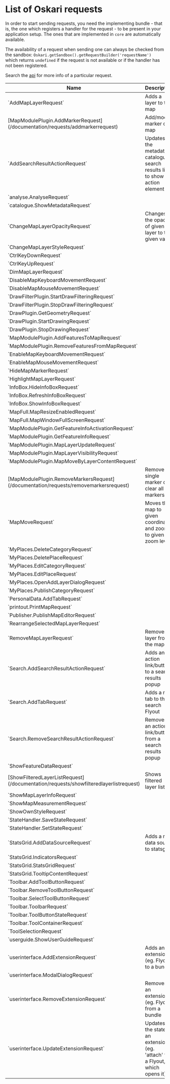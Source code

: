 # List of Oskari requests

In order to start sending requests, you need the implementing bundle - that is, the one which registers a handler for the request - to be present in your application setup. The ones that are implemented in `core` are automatically available.

The availability of a request when sending one can always be checked from the sandbox: `Oskari.getSandbox().getRequestBuilder('requestName')` which returns `undefined` if the request is not available or if the handler has not been registered.

Search the [api](/api/latest/) for more info of a particular request.

<table class="table table-hover oskari-sortable">
    <thead>
        <tr>
            <th class="oskari-sortable-th" data-sort="string-ins">Name</th>
            <th>Description</th>
            <th class="oskari-sortable-th" data-sort="string-ins">Implementing bundle</th>
        </tr>
    </thead>
    <tbody>
        <tr>
            <td>`AddMapLayerRequest`</td>
            <td>Adds a layer to the map</td>
            <td>`core`</td>
        </tr>        
        <tr>
            <td>[MapModulePlugin.AddMarkerRequest](/documentation/requests/addmarkerrequest)</td>
            <td>Add/modify marker on map</td>
            <td>[framework/mapmodule-plugin/markersplugin](/documentation/bundles/framework/mapmodule/markersplugin)</td>
        </tr>
        <tr>
            <td>`AddSearchResultActionRequest`</td>
            <td>Updates the metadata catalogue search results list to show action element</td>
            <td>`catalogue/metadatacatalogue`</td>
        </tr>
        <tr>
            <td>`analyse.AnalyseRequest`</td>
            <td></td>
            <td>`analysis/analyse`</td>
        </tr>
        <tr>
            <td>`catalogue.ShowMetadataRequest`</td>
            <td></td>
            <td>`catalogue/metadataflyout`</td>
        </tr>
        <tr>
            <td>`ChangeMapLayerOpacityRequest`</td>
            <td>Changes the opacity of given layer to the given value</td>
            <td>`core`</td>
        </tr>
        <tr>
            <td>`ChangeMapLayerStyleRequest`</td>
            <td></td>
            <td>`core`</td>
        </tr>
        <tr>
            <td>`CtrlKeyDownRequest`</td>
            <td></td>
            <td>`core`</td>
        </tr>
        <tr>
            <td>`CtrlKeyUpRequest`</td>
            <td></td>
            <td>`core`</td>
        </tr>
        <tr>
            <td>`DimMapLayerRequest`</td>
            <td></td>
            <td>`core`</td>
        </tr>
        <tr>
            <td>`DisableMapKeyboardMovementRequest`</td>
            <td></td>
            <td>`framework/mapmodule-plugin`</td>
        </tr>
        <tr>
            <td>`DisableMapMouseMovementRequest`</td>
            <td></td>
            <td>`framework/mapmodule-plugin`</td>
        </tr>
        <tr>
            <td>`DrawFilterPlugin.StartDrawFilteringRequest`</td>
            <td></td>
            <td>`framework/geometryeditor`</td>
        </tr>
        <tr>
            <td>`DrawFilterPlugin.StopDrawFilteringRequest`</td>
            <td></td>
            <td>`framework/geometryeditor`</td>
        </tr>
        <tr>
            <td>`DrawPlugin.GetGeometryRequest`</td>
            <td></td>
            <td>`framework/mapmodule-plugin/drawplugin`</td>
        </tr>
        <tr>
            <td>`DrawPlugin.StartDrawingRequest`</td>
            <td></td>
            <td>`framework/mapmodule-plugin/drawplugin`</td>
        </tr>
        <tr>
            <td>`DrawPlugin.StopDrawingRequest`</td>
            <td></td>
            <td>`framework/mapmodule-plugin/drawplugin`</td>
        </tr>
        <tr>
            <td>`MapModulePlugin.AddFeaturesToMapRequest`</td>
            <td></td>
            <td>`framework/mapmodule-plugin/vectorlayer`</td>
        </tr>
        <tr>
            <td>`MapModulePlugin.RemoveFeaturesFromMapRequest`</td>
            <td></td>
            <td>`framework/mapmodule-plugin/vectorlayer`</td>
        </tr>
        <tr>
            <td>`EnableMapKeyboardMovementRequest`</td>
            <td></td>
            <td>`framework/mapmodule-plugin`</td>
        </tr>
        <tr>
            <td>`EnableMapMouseMovementRequest`</td>
            <td></td>
            <td>`framework/mapmodule-plugin`</td>
        </tr>
        <tr>
            <td>`HideMapMarkerRequest`</td>
            <td></td>
            <td>`core`</td>
        </tr>
        <tr>
            <td>`HighlightMapLayerRequest`</td>
            <td></td>
            <td>`core`</td>
        </tr>
        <tr>
            <td>`InfoBox.HideInfoBoxRequest`</td>
            <td></td>
            <td>`framework/infobox`</td>
        </tr>
        <tr>
            <td>`InfoBox.RefreshInfoBoxRequest`</td>
            <td></td>
            <td>`framework/infobox`</td>
        </tr>
        <tr>
            <td>`InfoBox.ShowInfoBoxRequest`</td>
            <td></td>
            <td>`framework/infobox`</td>
        </tr>
        <tr>
            <td>`MapFull.MapResizeEnabledRequest`</td>
            <td></td>
            <td>`framework/mapfull`</td>
        </tr>
        <tr>
            <td>`MapFull.MapWindowFullScreenRequest`</td>
            <td></td>
            <td>`framework/mapfull`</td>
        </tr>
        <tr>
            <td>`MapModulePlugin.GetFeatureInfoActivationRequest`</td>
            <td></td>
            <td>`framework/mapmodule-plugin`</td>
        </tr>
        <tr>
            <td>`MapModulePlugin.GetFeatureInfoRequest`</td>
            <td></td>
            <td>`framework/mapmodule-plugin`</td>
        </tr>
        <tr>
            <td>`MapModulePlugin.MapLayerUpdateRequest`</td>
            <td></td>
            <td>`framework/mapmodule-plugin`</td>
        </tr>
        <tr>
            <td>`MapModulePlugin.MapLayerVisibilityRequest`</td>
            <td></td>
            <td>`framework/mapmodule-plugin`</td>
        </tr>
        <tr>
            <td>`MapModulePlugin.MapMoveByLayerContentRequest`</td>
            <td></td>
            <td>`framework/mapmodule-plugin`</td>
        </tr>
        <tr>
            <td>[MapModulePlugin.RemoveMarkersRequest](/documentation/requests/removemarkersrequest)</td>
            <td>Remove single marker or clear all markers</td>
            <td>[framework/mapmodule-plugin/markersplugin](/documentation/bundles/framework/mapmodule/markersplugin)</td>
        </tr>
        <tr>
            <td>`MapMoveRequest`</td>
            <td>Moves the map to given coordinates and zooms to given zoom level</td>
            <td>`framework/mapmodule-plugin`</td>
        </tr>
        <tr>
            <td>`MyPlaces.DeleteCategoryRequest`</td>
            <td></td>
            <td>`framework/myplaces2`</td>
        </tr>
        <tr>
            <td>`MyPlaces.DeletePlaceRequest`</td>
            <td></td>
            <td>`framework/myplaces2`</td>
        </tr>
        <tr>
            <td>`MyPlaces.EditCategoryRequest`</td>
            <td></td>
            <td>`framework/myplaces2`</td>
        </tr>
        <tr>
            <td>`MyPlaces.EditPlaceRequest`</td>
            <td></td>
            <td>`framework/myplaces2`</td>
        </tr>
        <tr>
            <td>`MyPlaces.OpenAddLayerDialogRequest`</td>
            <td></td>
            <td>`framework/myplaces2`</td>
        </tr>
        <tr>
            <td>`MyPlaces.PublishCategoryRequest`</td>
            <td></td>
            <td>`framework/myplaces2`</td>
        </tr>
        <tr>
            <td>`PersonalData.AddTabRequest`</td>
            <td></td>
            <td>`framework/personaldata`</td>
        </tr>
        <tr>
            <td>`printout.PrintMapRequest`</td>
            <td></td>
            <td>`framework/printout`</td>
        </tr>
        <tr>
            <td>`Publisher.PublishMapEditorRequest`</td>
            <td></td>
            <td>`framework/publisher`</td>
        </tr>
        <tr>
            <td>`RearrangeSelectedMapLayerRequest`</td>
            <td></td>
            <td>`core`</td>
        </tr>
        <tr>
            <td>`RemoveMapLayerRequest`</td>
            <td>Removes a layer from the map</td>
            <td>`core`</td>
        </tr>
        <tr>
            <td>`Search.AddSearchResultActionRequest`</td>
            <td>Adds an action link/button to a search results popup</td>
            <td>`framework/search`</td>
        </tr>
        <tr>
            <td>`Search.AddTabRequest`</td>
            <td>Adds a new tab to the search Flyout</td>
            <td>`framework/search`</td>
        </tr>
        <tr>
            <td>`Search.RemoveSearchResultActionRequest`</td>
            <td>Removes an action link/button from a search results popup</td>
            <td>`framework/search`</td>
        </tr>
        <tr>
            <td>`ShowFeatureDataRequest`</td>
            <td></td>
            <td>`framework/featuredata2`</td>
        </tr>
        <tr>
            <td>[ShowFilteredLayerListRequest](/documentation/requests/showfilteredlayerlistrequest)</td>
            <td>Shows filtered layer list.</td>
            <td>[framework/layerselector2](/documentation/bundles/framework/layerselector2)</td>
        </tr>
        <tr>
            <td>`ShowMapLayerInfoRequest`</td>
            <td></td>
            <td>`core`</td>
        </tr>
        <tr>
            <td>`ShowMapMeasurementRequest`</td>
            <td></td>
            <td>`core`</td>
        </tr>
        <tr>
            <td>`ShowOwnStyleRequest`</td>
            <td></td>
            <td>`framework/mapwfs2`</td>
        </tr>
        <tr>
            <td>`StateHandler.SaveStateRequest`</td>
            <td></td>
            <td>`framework/statehandler`</td>
        </tr>
        <tr>
            <td>`StateHandler.SetStateRequest`</td>
            <td></td>
            <td>`framework/statehandler`</td>
        </tr>
        <tr>
            <td>`StatsGrid.AddDataSourceRequest`</td>
            <td>Adds a new data source to statsgrid</td>
            <td>`statistics/statsgrid`, `statistics/publishedgrid`</td>
        </tr>
        <tr>
            <td>`StatsGrid.IndicatorsRequest`</td>
            <td></td>
            <td>`statistics/statsgrid`, `statistics/publishedgrid`</td>
        </tr>
        <tr>
            <td>`StatsGrid.StatsGridRequest`</td>
            <td></td>
            <td>`statistics/statsgrid`, `statistics/publishedgrid`</td>
        </tr>
        <tr>
            <td>`StatsGrid.TooltipContentRequest`</td>
            <td></td>
            <td>`statistics/statsgrid`, `statistics/publishedgrid`</td>
        </tr>
        <tr>
            <td>`Toolbar.AddToolButtonRequest`</td>
            <td></td>
            <td>`framework/toolbar`</td>
        </tr>
        <tr>
            <td>`Toolbar.RemoveToolButtonRequest`</td>
            <td></td>
            <td>`framework/toolbar`</td>
        </tr>
        <tr>
            <td>`Toolbar.SelectToolButtonRequest`</td>
            <td></td>
            <td>`framework/toolbar`</td>
        </tr>
        <tr>
            <td>`Toolbar.ToolbarRequest`</td>
            <td></td>
            <td>`framework/toolbar`</td>
        </tr>
        <tr>
            <td>`Toolbar.ToolButtonStateRequest`</td>
            <td></td>
            <td>`framework/toolbar`</td>
        </tr>
        <tr>
            <td>`Toolbar.ToolContainerRequest`</td>
            <td></td>
            <td>`framework/toolbar`</td>
        </tr>
        <tr>
            <td>`ToolSelectionRequest`</td>
            <td></td>
            <td>`framework/mapmodule-plugin`</td>
        </tr>
        <tr>
            <td>`userguide.ShowUserGuideRequest`</td>
            <td></td>
            <td>`framework/userguide`</td>
        </tr>
        <tr>
            <td>`userinterface.AddExtensionRequest`</td>
            <td>Adds an extension (eg. Flyout) to a bundle</td>
            <td>`framework/divmanazer`</td>
        </tr>
        <tr>
            <td>`userinterface.ModalDialogRequest`</td>
            <td></td>
            <td>`framework/divmanazer`</td>
        </tr>
        <tr>
            <td>`userinterface.RemoveExtensionRequest`</td>
            <td>Removes an extension (eg. Flyout) from a bundle</td>
            <td>`framework/divmanazer`</td>
        </tr>
        <tr>
            <td>`userinterface.UpdateExtensionRequest`</td>
            <td>Updates the state of an extension (eg. 'attach' for a Flyout, which opens it)</td>
            <td>`framework/divmanazer`</td>
        </tr>
    </tbody>
</table>
